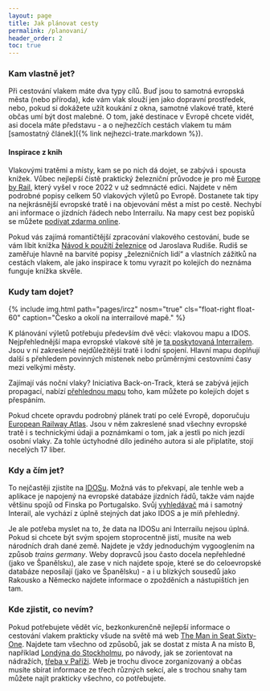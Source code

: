 ```yaml
---
layout: page
title: Jak plánovat cesty
permalink: /planovani/
header_order: 2
toc: true
---
```

### Kam vlastně jet?
Při cestování vlakem máte dva typy cílů. Buď jsou to samotná evropská města (nebo příroda), kde vám vlak slouží jen jako dopravní prostředek, nebo, pokud si dokážete užít koukání z okna, samotné vlakové tratě, které občas umí být dost malebné. O tom, jaké destinace v Evropě chcete vidět, asi docela máte představu - a o nejhezčích cestách vlakem tu mám [samostatný článek]({% link nejhezci-trate.markdown %}).

#### Inspirace z knih
Vlakovými tratěmi a místy, kam se po nich dá dojet, se zabývá i spousta knížek. Vůbec nejlepší čistě praktický železniční průvodce je pro mě [Europe by Rail](https://www.europebyrail.eu/), který vyšel v roce 2022 v už sedmnácté edici. Najdete v něm podrobné popisy celkem 50 vlakových výletů po Evropě. Dostanete tak tipy na nejkrásnější evropské tratě i na objevování měst a míst po cestě. Nechybí ani informace o jízdních řádech nebo Interrailu. Na mapy cest bez popisků se můžete [podívat zdarma online](https://www.europebyrail.eu/online-route-maps-17th-edition/).

Pokud vás zajímá romantičtější zpracování vlakového cestování, bude se vám líbit knížka [Návod k použití železnice](https://www.databazeknih.cz/knihy/navod-k-pouziti-zeleznice-520130) od Jaroslava Rudiše. Rudiš se zaměřuje hlavně na barvité popisy „železničních lidí“ a vlastních zážitků na cestách vlakem, ale jako inspirace k tomu vyrazit po kolejích do neznáma funguje knížka skvěle.

### Kudy tam dojet?
{% include img.html path="pages/ircz" nosm="true" cls="float-right float-60" caption="Česko a okolí na interrailové mapě." %}

K plánování výletů potřebuju především dvě věci: vlakovou mapu a IDOS. Nejpřehlednější mapa evropské vlakové sítě je [ta poskytovaná Interrailem](https://www.cd.cz/assets/typy-jizdenek/mezinarodni-jizdenky/interrail---mapa-platnosti.pdf). Jsou v ní zakreslené nejdůležitější tratě i lodní spojení. Hlavní mapu doplňují další s přehledem povinných místenek nebo průměrnými cestovními časy mezi velkými městy.

Zajímají vás noční vlaky? Iniciativa Back-on-Track, která se zabývá jejich propagací, nabízí [přehlednou mapu](https://back-on-track.eu/night-train-map/) toho, kam můžete po kolejích dojet s přespáním.

Pokud chcete opravdu podrobný plánek tratí po celé Evropě, doporučuju [European Railway Atlas](https://europeanrailwayatlas.com/). Jsou v něm zakreslené snad všechny evropské tratě i s technickými údaji a poznámkami o tom, jak a jestli po nich jezdí osobní vlaky. Za tohle úctyhodné dílo jediného autora si ale připlatíte, stojí necelých 17 liber.

### Kdy a čím jet?
To nejčastěji zjistíte na [IDOSu](https://idos.idnes.cz/vlaky/spojeni/). Možná vás to překvapí, ale tenhle web a aplikace je napojený na evropské databáze jízdních řádů, takže vám najde většinu spojů od Finska po Portugalsko. Svůj [vyhledávač](https://www.interrail.eu/en/plan-your-trip/interrail-timetable) má i samotný Interail, ale vychází z úplně stejných dat jako IDOS a je míň přehledný.

Je ale potřeba myslet na to, že data na IDOSu ani Interrailu nejsou úplná. Pokud si chcete být svým spojem stoprocentně jistí, musíte na web národních drah dané země. Najdete je vždy jednoduchým vygooglením na způsob _trains germany_. Weby dopravců jsou často docela nepřehledné (jako ve Španělsku), ale zase v nich najdete spoje, které se do celoevropské databáze neposílají (jako ve Španělsku) - a i u blízkých sousedů jako Rakousko a Německo najdete informace o zpožděních a nástupištích jen tam.

### Kde zjistit, co nevím?
Pokud potřebujete vědět víc, bezkonkurenčně nejlepší informace o cestování vlakem prakticky všude na světě má web [The Man in Seat Sixty-One](https://www.seat61.com/). Najdete tam všechno od způsobů, jak se dostat z místa A na místo B, například [Londýna do Stockholmu](https://www.seat61.com/Sweden.htm), po návody, jak se zorientovat na nádražích, [třeba v Paříži](https://www.seat61.com/changing-stations-in-paris.htm). Web je trochu divoce zorganizovaný a občas musíte sbírat informace ze třech různých sekcí, ale s trochou snahy tam můžete najít prakticky všechno, co potřebujete. 
